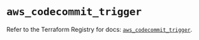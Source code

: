 # `aws_codecommit_trigger`

Refer to the Terraform Registry for docs: [`aws_codecommit_trigger`](https://registry.terraform.io/providers/hashicorp/aws/4.54.0/docs/resources/codecommit_trigger).
